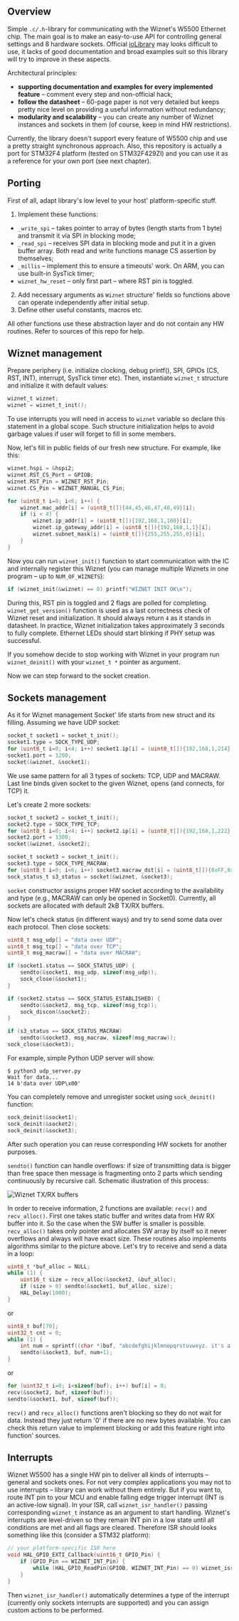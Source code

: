 ## Overview
Simple `.c/.h`-library for communicating with the Wiznet's W5500 Ethernet chip. The main goal is to make an easy-to-use API for controlling general settings and 8 hardware sockets. Official [ioLibrary](https://github.com/Wiznet/ioLibrary_Driver) may looks difficult to use, it lacks of good documentation and broad examples suit so this library will try to improve in these aspects.

Architectural principles:
  - **supporting documentation and examples for every implemented feature** – comment every step and non-official hack;
  - **follow the datasheet** – 60-page paper is not very detailed but keeps pretty nice level on providing a useful information without redundancy;
  - **modularity and scalability** – you can create any number of Wiznet instances and sockets in them (of course, keep in mind HW restrictions).

Currently, the library doesn't support every feature of W5500 chip and use a pretty straight synchronous approach. Also, this repository is actually a port for STM32F4 platform (tested on STM32F429ZI) and you can use it as a reference for your own port (see next chapter).


## Porting
First of all, adapt library's low level to your host' platform-specific stuff.

1. Implement these functions:
  - `_write_spi` – takes pointer to array of bytes (length starts from 1 byte) and transmit it via SPI in blocking mode;
  - `_read_spi` – receives SPI data in blocking mode and put it in a given buffer array. Both read and write functions manage CS assertion by themselves;
  - `_millis` – implement this to ensure a timeouts' work. On ARM, you can use built-in SysTick timer;
  - `wiznet_hw_reset` – only first part – where RST pin is toggled.
2. Add necessary arguments as `Wiznet` structure' fields so functions above can operate independently after initial setup.
3. Define other useful constants, macros etc.

All other functions use these abstraction layer and do not contain any HW routines. Refer to sources of this repo for help.


## Wiznet management
Prepare periphery (i.e. initialize clocking, debug printf(), SPI, GPIOs (CS, RST, INT), interrupt, SysTick timer etc). Then, instantiate `wiznet_t` structure and initialize it with default values:
```C
wiznet_t wiznet;
wiznet = wiznet_t_init();
```
To use interrupts you will need in access to `wiznet` variable so declare this statement in a global scope. Such structure initialization helps to avoid garbage values if user will forget to fill in some members.

Now, let's fill in public fields of our fresh new structure. For example, like this:
```C
wiznet.hspi = &hspi2;
wiznet.RST_CS_Port = GPIOB;
wiznet.RST_Pin = WIZNET_RST_Pin;
wiznet.CS_Pin = WIZNET_MANUAL_CS_Pin;

for (uint8_t i=0; i<6; i++) {
    wiznet.mac_addr[i] = (uint8_t[]){44,45,46,47,48,49}[i];
    if (i < 4) {
        wiznet.ip_addr[i] = (uint8_t[]){192,168,1,100}[i];
        wiznet.ip_gateway_addr[i] = (uint8_t[]){192,168,1,1}[i];
        wiznet.subnet_mask[i] = (uint8_t[]){255,255,255,0}[i];
    }
}
```

Now you can run `wiznet_init()` function to start communication with the IC and internally register this Wiznet (you can manage multiple Wiznets in one program – up to `NUM_OF_WIZNETS`):
```C
if (wiznet_init(&wiznet) == 0) printf("WIZNET INIT OK\n");
```

During this, RST pin is toggled and 2 flags are polled for completing. `wiznet_get_version()` function is used as a last correctness check of Wiznet reset and initialization. It should always return `4` as it stands in datasheet. In practice, Wiznet initialization takes approximately 3 seconds to fully complete. Ethernet LEDs should start blinking if PHY setup was successful.

If you somehow decide to stop working with Wiznet in your program run `wiznet_deinit()` with your `wiznet_t *` pointer as argument.

Now we can step forward to the socket creation.


## Sockets management
As it for Wiznet management Socket' life starts from new struct and its filling. Assuming we have UDP socket:
```C
socket_t socket1 = socket_t_init();
socket1.type = SOCK_TYPE_UDP;
for (uint8_t i=0; i<4; i++) socket1.ip[i] = (uint8_t[]){192,168,1,214}[i];
socket1.port = 1200;
socket(&wiznet, &socket1);
```

We use same pattern for all 3 types of sockets: TCP, UDP and MACRAW. Last line binds given socket to the given Wiznet, opens (and connects, for TCP) it.

Let's create 2 more sockets:
```C
socket_t socket2 = socket_t_init();
socket2.type = SOCK_TYPE_TCP;
for (uint8_t i=0; i<4; i++) socket2.ip[i] = (uint8_t[]){192,168,1,222}[i];
socket2.port = 1300;
socket(&wiznet, &socket2);

socket_t socket3 = socket_t_init();
socket3.type = SOCK_TYPE_MACRAW;
for (uint8_t i=0; i<6; i++) socket3.macraw_dst[i] = (uint8_t[]){0xFF,0xFF,0xFF,0xFF,0xFF,0xFF}[i];
sock_status_t s3_status = socket(&wiznet, &socket3);
```

`socket` constructor assigns proper HW socket according to the availability and type (e.g., MACRAW can only be opened in Socket0). Currently, all sockets are allocated with default 2kB TX/RX buffers.

Now let's check status (in different ways) and try to send some data over each protocol. Then close sockets:
```C
uint8_t msg_udp[] = "data over UDP";
uint8_t msg_tcp[] = "data over TCP";
uint8_t msg_macraw[] = "data over MACRAW";

if (socket1.status == SOCK_STATUS_UDP) {
    sendto(&socket1, msg_udp, sizeof(msg_udp));
    sock_close(&socket1);
}

if (socket2.status == SOCK_STATUS_ESTABLISHED) {
    sendto(&socket2, msg_tcp, sizeof(msg_tcp));
    sock_discon(&socket2);
}

if (s3_status == SOCK_STATUS_MACRAW)
    sendto(&socket3, msg_macraw, sizeof(msg_macraw));
sock_close(&socket3);
```

For example, simple Python UDP server will show:
```
$ python3 udp_server.py
Wait for data...
14 b'data over UDP\x00'
```

You can completely remove and unregister socket using `sock_deinit()` function:
```C
sock_deinit(&socket1);
sock_deinit(&socket2);
sock_deinit(&socket3);
```

After such operation you can reuse corresponding HW sockets for another purposes.

`sendto()` function can handle overflows: if size of transmitting data is bigger than free space then message is fragmenting onto 2 parts which sending continuously by recursive call. Schematic illustration of this process:

![Wiznet TX/RX buffers](Wiznet_TX_RX_buffers.png)

In order to receive information, 2 functions are available: `recv()` and `recv_alloc()`. First one takes static buffer and writes data from HW RX buffer into it. So the case when the SW buffer is smaller is possible. `recv_alloc()` takes only pointer and allocates SW array by itself so it never overflows and always will have exact size. These routines also implements algorithms similar to the picture above. Let's try to receive and send a data in a loop:
```C
uint8_t *buf_alloc = NULL;
while (1) {
    uint16_t size = recv_alloc(&socket2, &buf_alloc);
    if (size > 0) sendto(&socket1, buf_alloc, size);
    HAL_Delay(1000);
}
```

or
```C
uint8_t buf[70];
uint32_t cnt = 0;
while (1) {
    int num = sprintf((char *)buf, "abcdefghijklmnopqrstuvwxyz. it's a test string, here is a counter ok: %d", cnt++);
    sendto(&socket3, buf, num+1);
}
```

or
```C
for (uint32_t i=0; i<sizeof(buf); i++) buf[i] = 0;
recv(&socket2, buf, sizeof(buf));
sendto(&socket1, buf, sizeof(buf));
```

`recv()` and `recv_alloc()` functions aren't blocking so they do not wait for data. Instead they just return '0' if there are no new bytes available. You can check this return value to implement blocking or add this feature right into function' sources.


## Interrupts
Wiznet W5500 has a single HW pin to deliver all kinds of interrupts – general and sockets ones. For not very complex applications you may not to use interrupts – library can work without them entirely. But if you want to, route INT pin to your MCU and enable falling edge trigger interrupt (INT is an active-low signal). In your ISR, call `wiznet_isr_handler()` passing corresponding `wiznet_t` instance as an argument to start handling. Wiznet's interrupts are level-driven so they remain INT pin in a low state until all conditions are met and all flags are cleared. Therefore ISR should looks something like this (consider a STM32 platform):
```C
// your platform-specific ISR here
void HAL_GPIO_EXTI_Callback(uint16_t GPIO_Pin) {
    if (GPIO_Pin == WIZNET_INT_Pin) {
        while (HAL_GPIO_ReadPin(GPIOB, WIZNET_INT_Pin) == 0) wiznet_isr_handler(&wiznet);
    }
}
```

Then `wiznet_isr_handler()` automatically determines a type of the interrupt (currently only sockets interrupts are supported) and you can assign custom actions to be performed.

